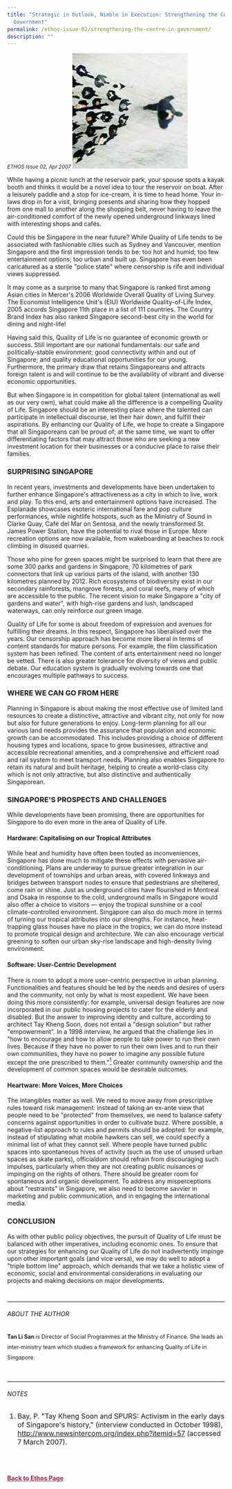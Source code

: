 ```yaml
---
title: "Strategic in Outlook, Nimble in Execution: Strengthening the Centre in
  Government"
permalink: /ethos-issue-02/strengthening-the-centre-in-government/
description: ""
---
```

<style>
.back a
{
	color: #9f2943;
	font-weight: bold;
}

.bullet li
{
	font-size:16px;
}
	
.purple
{
background-color: #6E3A67;	
padding: 30px;
}

.purple h3, .purple p, .purple sup
{
	color: white;
}
	
.purple h5	
{
	color: white;
	text-align: center;
	font-size: 24px;
}	

.author
{
border-bottom: 1px solid black;
margin-top:40px;
padding-bottom:30px;
border-top: 1px solid black;	

}

.author p {
	font-size: 0.9em;
	line-height:24px !important;
	}	
	
.adapted
{
border-bottom: 1px solid black;
margin-top:40px;
padding-bottom:30px;
}	
	
.adapted p
{
	font-size: 0.9em;
	line-height:24px !important;
}
	
	
.small-text
{
font-size:16px;
}

</style>


<em><small>ETHOS Issue 02, Apr 2007</small></em>
<img src="/images/Ethos_Images/Ethos_Issue_02/Strategic_In_OutlookNimble_In_Execution.jpg">


<p>While having a picnic lunch at the reservoir park, your spouse spots a kayak booth and thinks it would be a novel idea to tour the reservoir on boat. After a leisurely paddle and a stop for ice-cream, it is time to head home. Your in-laws drop in for a visit, bringing presents and sharing how they hopped from one mall to another along the shopping belt, never having to leave the air-conditioned comfort of the newly opened underground linkways lined with interesting shops and cafés.</p>

<p>Could this be Singapore in the near future? While Quality of Life tends to be associated with fashionable cities such as Sydney and Vancouver, mention Singapore and the first impression tends to be: too hot and humid; too few entertainment options; too urban and built up. Singapore has even been caricatured as a sterile "police state" where censorship is rife and individual views suppressed.</p>

<p>It may come as a surprise to many that Singapore is ranked first among Asian cities in Mercer's 2006 Worldwide Overall Quality of Living Survey. The Economist Intelligence Unit's (EIU) Worldwide Quality-of-Life Index, 2005 accords Singapore 11th place in a list of 111 countries. The Country Brand Index has also ranked Singapore second-best city in the world for dining and night-life!</p>

<p>Having said this, Quality of Life is no guarantee of economic growth or success. Still important are our national fundamentals: our safe and politically-stable environment; good connectivity within and out of Singapore; and quality educational opportunities for our young. Furthermore, the primary draw that retains Singaporeans and attracts foreign talent is and will continue to be the availability of vibrant and diverse economic opportunities.</p>

<p>But when Singapore is in competition for global talent (international as well as our very own), what could make all the difference is a compelling Quality of Life. Singapore should be an interesting place where the talented can participate in intellectual discourse, let their hair down, and fulfill their aspirations. By enhancing our Quality of Life, we hope to create a Singapore that all Singaporeans can be proud of; at the same time, we want to offer differentiating factors that may attract those who are seeking a new investment location for their businesses or a conducive place to raise their families.</p>

<h3>SURPRISING SINGAPORE</h3>

<p>In recent years, investments and developments have been undertaken to further enhance Singapore's attractiveness as a city in which to live, work and play. To this end, arts and entertainment options have increased. The Esplanade showcases esoteric international fare and pop culture performances, while nightlife hotspots, such as the Ministry of Sound in Clarke Quay, Café del Mar on Sentosa, and the newly transformed St. James Power Station, have the potential to rival those in Europe. More recreation options are now available, from wakeboarding at beaches to rock climbing in disused quarries.</p>

<p>Those who pine for green spaces might be surprised to learn that there are some 300 parks and gardens in Singapore, 70 kilometres of park connectors that link up various parts of the island, with another 130 kilometres planned by 2012. Rich ecosystems of biodiversity exist in our secondary rainforests, mangrove forests, and coral reefs, many of which are accessible to the public. The recent vision to make Singapore a "city of gardens and water", with high-rise gardens and lush, landscaped waterways, can only reinforce our green image.</p>

<p>Quality of Life for some is about freedom of expression and avenues for fulfilling their dreams. In this respect, Singapore has liberalised over the years. Our censorship approach has become more liberal in terms of content standards for mature persons. For example, the film classification system has been refined. The content of arts entertainment need no longer be vetted. There is also greater tolerance for diversity of views and public debate. Our education system is gradually evolving towards one that encourages multiple pathways to success.</p>

<h3>WHERE WE CAN GO FROM HERE</h3>

<p>Planning in Singapore is about making the most effective use of limited land resources to create a distinctive, attractive and vibrant city, not only for now but also for future generations to enjoy. Long-term planning for all our various land needs provides the assurance that population and economic growth can be accommodated. This includes providing a choice of different housing types and locations, space to grow businesses, attractive and accessible recreational amenities, and a comprehensive and efficient road and rail system to meet transport needs. Planning also enables Singapore to retain its natural and built heritage, helping to create a world-class city which is not only attractive, but also distinctive and authentically Singaporean.</p>

<h3>SINGAPORE'S PROSPECTS AND CHALLENGES</h3>

<p>While developments have been promising, there are opportunities for Singapore to do even more in the area of Quality of Life.</p>

<h4>Hardware: Capitalising on our Tropical Attributes</h4>

<p>While heat and humidity have often been touted as inconveniences, Singapore has done much to mitigate these effects with pervasive air-conditioning. Plans are underway to pursue greater integration in our development of townships and urban areas, with covered linkways and bridges between transport nodes to ensure that pedestrians are sheltered, come rain or shine. Just as underground cities have flourished in Montreal and Osaka in response to the cold, underground malls in Singapore would also offer a choice to visitors — enjoy the tropical sunshine or a cool climate-controlled environment. Singapore can also do much more in terms of turning our tropical attributes into our strengths. For instance, heat-trapping glass houses have no place in the tropics; we can do more instead to promote tropical design and architecture. We can also encourage vertical greening to soften our urban sky-rise landscape and high-density living environment.</p>

<h4>Software: User-Centric Development</h4>

<p>There is room to adopt a more user-centric perspective in urban planning. Functionalities and features should be led by the needs and desires of users and the community, not only by what is most expedient. We have been doing this more consistently: for example, universal design features are now incorporated in our public housing projects to cater for the elderly and disabled. But the answer to improving identity and culture, according to architect Tay Kheng Soon, does not entail a "design solution" but rather "empowerment". In a 1998 interview, he argued that the challenge lies in "how to encourage and how to allow people to take power to run their own lives. Because if they have no power to run their own lives and to run their own communities, they have no power to imagine any possible future except the one prescribed to them."<a href="#notes"><sup>1</sup></a> Greater community ownership and the development of common spaces would be desirable outcomes.</p>

<h4>Heartware: More Voices, More Choices</h4>

<p>The intangibles matter as well. We need to move away from prescriptive rules toward risk management: instead of taking an ex-ante view that people need to be "protected" from themselves, we need to balance safety concerns against opportunities in order to cultivate buzz. Where possible, a negative-list approach to rules and permits should be adopted: for example, instead of stipulating what mobile hawkers can sell, we could specify a minimal list of what they cannot sell. Where people have turned public spaces into spontaneous hives of activity (such as the use of unused urban spaces as skate parks), officialdom should refrain from discouraging such impulses, particularly when they are not creating public nuisances or impinging on the rights of others. There should be greater room for spontaneous and organic development. To address any misperceptions about "restraints" in Singapore, we also need to become savvier in marketing and public communication, and in engaging the international media.</p>

<h3>CONCLUSION</h3>

<p>As with other public policy objectives, the pursuit of Quality of Life must be balanced with other imperatives, including economic ones. To ensure that our strategies for enhancing our Quality of Life do not inadvertently impinge upon other important goals (and vice versa), we may do well to adopt a "triple bottom line" approach, which demands that we take a holistic view of economic, social and environmental considerations in evaluating our projects and making decisions on major developments.</p>


<div class="author">

<h6>ABOUT THE AUTHOR</h6>

<p class="small-text"><strong>Tan Li San</strong> is Director of Social Programmes at the Ministry of Finance. She leads an inter-ministry team which studies a framework for enhancing Quality of Life in Singapore. </p>

</div>	

<h6><a name="notes"></a>NOTES</h6>

<ol>
<li class="small-text">Bay, P. "Tay Kheng Soon and SPURS: Activism in the early days of Singapore's history," (interview conducted in October 1998), <a href="http://www.newsintercom.org/index.php?itemid=57">http://www.newsintercom.org/index.php?itemid=57</a> (accessed 7 March 2007).</li>
</ol>

<br>

<br>
<br>	
<div class="back">
<a href="/ethos/">Back to Ethos Page</a>	
</div>